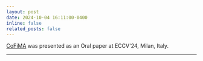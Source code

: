 ```yaml
---
layout: post
date: 2024-10-04 16:11:00-0400
inline: false
related_posts: false
---
```


[CoFiMA](https://arxiv.org/abs/2312.08977) was presented as an Oral paper at ECCV'24, Milan, Italy.

---